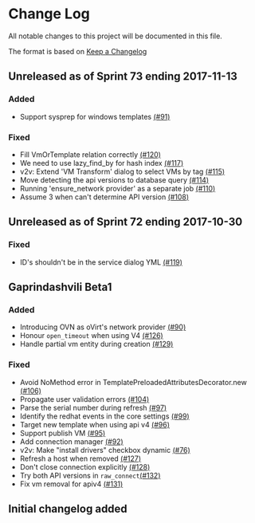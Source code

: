 # Change Log

All notable changes to this project will be documented in this file.

The format is based on [Keep a Changelog](http://keepachangelog.com/en/1.0.0/)


## Unreleased as of Sprint 73 ending 2017-11-13

### Added
- Support sysprep for windows templates [(#91)](https://github.com/ManageIQ/manageiq-providers-ovirt/pull/91)

### Fixed
- Fill VmOrTemplate relation correctly [(#120)](https://github.com/ManageIQ/manageiq-providers-ovirt/pull/120)
- We need to use lazy_find_by for hash index [(#117)](https://github.com/ManageIQ/manageiq-providers-ovirt/pull/117)
- v2v: Extend 'VM Transform' dialog to select VMs by tag [(#115)](https://github.com/ManageIQ/manageiq-providers-ovirt/pull/115)
- Move detecting the api versions to database query [(#114)](https://github.com/ManageIQ/manageiq-providers-ovirt/pull/114)
- Running 'ensure_network provider' as a separate job [(#110)](https://github.com/ManageIQ/manageiq-providers-ovirt/pull/110)
- Assume 3 when can't determine API version [(#108)](https://github.com/ManageIQ/manageiq-providers-ovirt/pull/108)

## Unreleased as of Sprint 72 ending 2017-10-30

### Fixed
- ID's shouldn't be in the service dialog YML [(#119)](https://github.com/ManageIQ/manageiq-providers-ovirt/pull/119)

## Gaprindashvili Beta1

### Added
- Introducing OVN as oVirt's network provider [(#90)](https://github.com/ManageIQ/manageiq-providers-ovirt/pull/90)
- Honour `open_timeout` when using V4 [(#126)](https://github.com/ManageIQ/manageiq-providers-ovirt/pull/126)
- Handle partial vm entity during creation [(#129)](https://github.com/ManageIQ/manageiq-providers-ovirt/pull/129)

### Fixed
- Avoid NoMethod error in TemplatePreloadedAttributesDecorator.new [(#106)](https://github.com/ManageIQ/manageiq-providers-ovirt/pull/106)
- Propagate user validation errors [(#104)](https://github.com/ManageIQ/manageiq-providers-ovirt/pull/104)
- Parse the serial number during refresh [(#97)](https://github.com/ManageIQ/manageiq-providers-ovirt/pull/97)
- Identify the redhat events in the core settings [(#99)](https://github.com/ManageIQ/manageiq-providers-ovirt/pull/99)
- Target new template when using api v4 [(#96)](https://github.com/ManageIQ/manageiq-providers-ovirt/pull/96)
- Support publish VM [(#95)](https://github.com/ManageIQ/manageiq-providers-ovirt/pull/95)
- Add connection manager [(#92)](https://github.com/ManageIQ/manageiq-providers-ovirt/pull/92)
- v2v: Make "install drivers" checkbox dynamic [(#76)](https://github.com/ManageIQ/manageiq-providers-ovirt/pull/76)
- Refresh a host when removed [(#127)](https://github.com/ManageIQ/manageiq-providers-ovirt/pull/127)
- Don't close connection explicitly [(#128)](https://github.com/ManageIQ/manageiq-providers-ovirt/pull/128)
- Try both API versions in `raw_connect`[(#132)](https://github.com/ManageIQ/manageiq-providers-ovirt/pull/132)
- Fix vm removal for apiv4 [(#131)](https://github.com/ManageIQ/manageiq-providers-ovirt/pull/131)

## Initial changelog added
